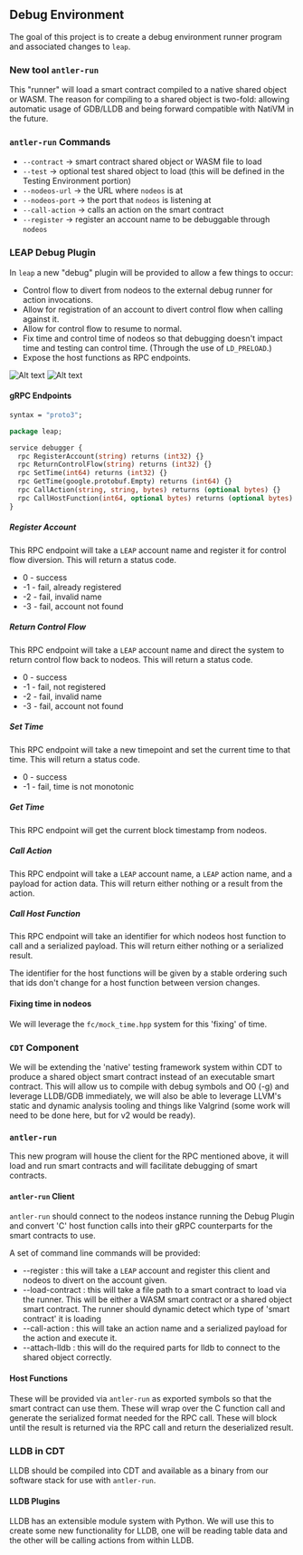 ## Debug Environment
The goal of this project is to create a debug environment runner program and associated changes to `leap`.

### New tool `antler-run`
This "runner" will load a smart contract compiled to a native shared object or WASM.  The reason for compiling to a shared object is two-fold: allowing automatic usage of GDB/LLDB and being forward compatible with NatiVM in the future.

### `antler-run` Commands
- `--contract` -> smart contract shared object or WASM file to load
- `--test` -> optional test shared object to load (this will be defined in the Testing Environment portion)
- `--nodeos-url` -> the URL where `nodeos` is at
- `--nodeos-port` -> the port that `nodeos` is listening at
- `--call-action` -> calls an action on the smart contract
- `--register` -> register an account name to be debuggable through `nodeos`

### LEAP Debug Plugin
In `leap` a new "debug" plugin will be provided to allow a few things to occur:
- Control flow to divert from nodeos to the external debug runner for action invocations.
- Allow for registration of an account to divert control flow when calling against it.
- Allow for control flow to resume to normal.
- Fix time and control time of nodeos so that debugging doesn't impact time and testing can control time. (Through the use of `LD_PRELOAD`.)
- Expose the host functions as RPC endpoints.

![Alt text](./dbg_plugin.svg)
![Alt text](./dbg.png)

#### gRPC Endpoints
```protobuf
syntax = "proto3";

package leap;

service debugger {
  rpc RegisterAccount(string) returns (int32) {}
  rpc ReturnControlFlow(string) returns (int32) {}
  rpc SetTime(int64) returns (int32) {}
  rpc GetTime(google.protobuf.Empty) returns (int64) {}
  rpc CallAction(string, string, bytes) returns (optional bytes) {}
  rpc CallHostFunction(int64, optional bytes) returns (optional bytes) {}
}
```

##### Register Account
This RPC endpoint will take a `LEAP` account name and register it for control flow diversion.  This will return a status code.
* 0 - success
* -1 - fail, already registered
* -2 - fail, invalid name
* -3 - fail, account not found

##### Return Control Flow
This RPC endpoint will take a `LEAP` account name and direct the system to return control flow back to nodeos. This will return a status code.
* 0 - success
* -1 - fail, not registered
* -2 - fail, invalid name
* -3 - fail, account not found

##### Set Time
This RPC endpoint will take a new timepoint and set the current time to that time. This will return a status code.
* 0 - success
* -1 - fail, time is not monotonic

##### Get Time
This RPC endpoint will get the current block timestamp from nodeos.

##### Call Action
This RPC endpoint will take a `LEAP` account name, a `LEAP` action name, and a payload for action data.  This will return either nothing or a result from the action.

##### Call Host Function
This RPC endpoint will take an identifier for which nodeos host function to call and a serialized payload.  This will return either nothing or a serialized result.

The identifier for the host functions will be given by a stable ordering such that ids don't change for a host function between version changes.

#### Fixing time in nodeos
We will leverage the `fc/mock_time.hpp` system for this 'fixing' of time.

### `CDT` Component
We will be extending the 'native' testing framework system within CDT to produce a shared object smart contract instead of an executable smart contract.
This will allow us to compile with debug symbols and O0 (-g) and leverage LLDB/GDB immediately, we will also be able to leverage LLVM's static and dynamic analysis tooling and things like Valgrind (some work will need to be done here, but for v2 would be ready).

### `antler-run`
This new program will house the client for the RPC mentioned above, it will load and run smart contracts and will facilitate debugging of smart contracts.

#### `antler-run` Client
`antler-run` should connect to the nodeos instance running the Debug Plugin and convert 'C' host function calls into their gRPC counterparts for the smart contracts to use.

A set of command line commands will be provided:
* --register : this will take a `LEAP` account and register this client and nodeos to divert on the account given.
* --load-contract : this will take a file path to a smart contract to load via the runner. This will be either a WASM smart contract or a shared object smart contract. The runner should dynamic detect which type of 'smart contract' it is loading
* --call-action : this will take an action name and a serialized payload for the action and execute it.
* --attach-lldb : this will do the required parts for lldb to connect to the shared object correctly.

#### Host Functions
These will be provided via `antler-run` as exported symbols so that the smart contract can use them.  These will wrap over the C function call and generate the serialized format needed for the RPC call.  These will block until the result is returned via the RPC call and return the deserialized result.

### LLDB in CDT
LLDB should be compiled into CDT and available as a binary from our software stack for use with `antler-run`.

#### LLDB Plugins
LLDB has an extensible module system with Python.  We will use this to create some new functionality for LLDB, one will be reading table data and the other will be calling actions from within LLDB.
